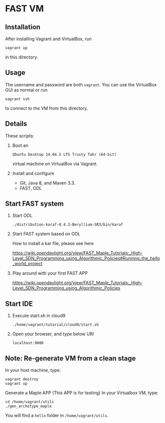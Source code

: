 # FAST VM

## Installation

After installing Vagrant and VirtualBox, run

```
vagrant up
```

in this directory.


## Usage

The username and password are both `vagrant`. You can use the VirtualBox GUI as normal or run

```
vagrant ssh
```

to connect to the VM from this directory.


## Details

These scripts:

1. Boot an

    ```
    Ubuntu Desktop 14.04.5 LTS Trusty Tahr (64-bit)
    ```

    virtual machine on VirtualBox via Vagrant.

2. Install and configure 
   - Git, Java 8, and Maven 3.3.
   - FAST, ODL

## Start FAST system

1. Start ODL
   
   ```
   ./distribution-karaf-0.4.3-Beryllium-SR3/bin/karaf
   ```

2. Start FAST system based on ODL
   
   How to install a kar file, please see here
   
   https://wiki.opendaylight.org/view/FAST_Maple_Tutorials:_High-Level_SDN_Programming_using_Algorithmic_Policies#Running_the_hello_world_project
   
3. Play around with your first FAST APP

    https://wiki.opendaylight.org/view/FAST_Maple_Tutorials:_High-Level_SDN_Programming_using_Algorithmic_Policies

## Start IDE

1. Execute start.sh in cloud9
   ```
   ./home/vagrant/tutorial/cloud9/start.sh
   ```

2. Open your browser, and type below URI
   ```
   localhost:9000
   ```
   
   
## Note: Re-generate VM from a clean stage
In your host machine, type:
 ```
 vagrant destroy
 vagrant up
 ```
 
Generate a Maple APP (This APP is for testing)
In your Virtualbox VM, type:
```
cd /home/vagrant/utils
./gen_archetype_maple
```

You will find a ```hello``` folder in ```/home/vagrant/utils```.
